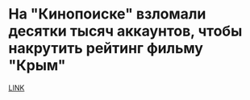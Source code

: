 # На "Кинопоиске" взломали десятки тысяч аккаунтов, чтобы накрутить рейтинг фильму "Крым"



[LINK](https://varlamov.ru/2581342.html)